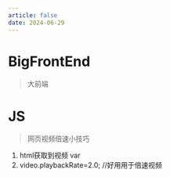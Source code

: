 ```yaml
---
article: false
date: 2024-06-29
---
```




# BigFrontEnd

> 大前端

# JS

> 网页视频倍速小技巧

1. html获取到视频 var
2. video.playbackRate=2.0;  //好用用于倍速视频